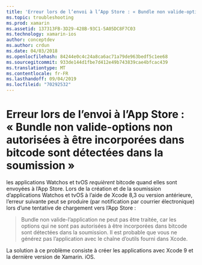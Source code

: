 ```yaml
---
title: 'Erreur lors de l’envoi à l’App Store : « Bundle non valide-options non autorisées à être incorporées dans bitcode sont détectées dans la soumission »'
ms.topic: troubleshooting
ms.prod: xamarin
ms.assetid: 137313FB-3D29-428B-93C1-5A05DC8F7C03
ms.technology: xamarin-ios
author: conceptdev
ms.author: crdun
ms.date: 04/03/2018
ms.openlocfilehash: 84244e0c4c24a8ca6ac71a79de963bedf5c1ee68
ms.sourcegitcommit: 933de144d1fbe7d412e49b743839cae4bfcac439
ms.translationtype: MT
ms.contentlocale: fr-FR
ms.lasthandoff: 09/04/2019
ms.locfileid: "70292532"
---
```

# <a name="error-when-submitting-to-app-store-invalid-bundle---options-not-allowed-to-be-embedded-in-bitcode-are-detected-in-the-submission"></a>Erreur lors de l’envoi à l’App Store : « Bundle non valide-options non autorisées à être incorporées dans bitcode sont détectées dans la soumission »

les applications Watchos et tvOS _requièrent_ bitcode quand elles sont envoyées à l’App Store. Lors de la création et de la soumission d’applications Watchos et tvOS à l’aide de Xcode 8,3 ou version antérieure, l’erreur suivante peut se produire (par notification par courrier électronique) lors d’une tentative de chargement vers l’App Store :

>Bundle non valide-l’application ne peut pas être traitée, car les options qui ne sont pas autorisées à être incorporées dans bitcode sont détectées dans la soumission. Il est probable que vous ne générez pas l’application avec le chaîne d’outils fourni dans Xcode.

La solution à ce problème consiste à créer les applications avec Xcode 9 et la dernière version de Xamarin. iOS.
